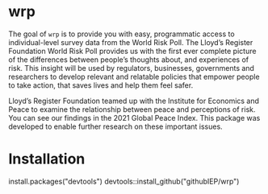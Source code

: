 # wrp
The goal of `wrp` is to provide you with easy, programmatic access to individual-level survey data from the World Risk Poll. The Lloyd’s Register Foundation World Risk Poll provides us with the first ever complete picture of the differences between people’s thoughts about, and experiences of risk. This insight will be used by regulators, businesses, governments and researchers to develop relevant and relatable policies that empower people to take action, that saves lives and help them feel safer.

Lloyd’s Register Foundation teamed up with the Institute for Economics and Peace to examine the relationship between peace and perceptions of risk. You can see our findings in the 2021 Global Peace Index. This package was developed to enable further research on these important issues.

# Installation
install.packages("devtools")
devtools::install_github("githubIEP/wrp")
